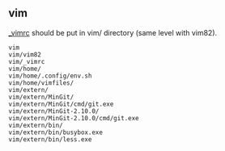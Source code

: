 ## vim
[\_vimrc](_vimrc) should be put in vim/ directory (same level with vim82).

```console
vim
vim/vim82
vim/_vimrc
vim/home/
vim/home/.config/env.sh
vim/home/vimfiles/
vim/extern/
vim/extern/MinGit/
vim/extern/MinGit/cmd/git.exe
vim/extern/MinGit-2.10.0/
vim/extern/MinGit-2.10.0/cmd/git.exe
vim/extern/bin/
vim/extern/bin/busybox.exe
vim/extern/bin/less.exe
```
